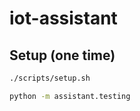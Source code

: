 # iot-assistant

## Setup (one time)

```bash
./scripts/setup.sh
```

```bash
python -m assistant.testing
```